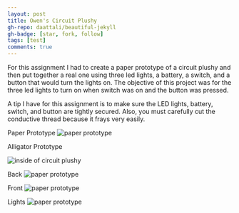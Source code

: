 ```yaml
---
layout: post
title: Owen's Circuit Plushy
gh-repo: daattali/beautiful-jekyll
gh-badge: [star, fork, follow]
tags: [test]
comments: true
---
```




For this assignment I had to create a paper prototype of a circuit plushy and then put together a real one using three led lights, a battery, a switch, and a button that would turn the lights on. The objective of this project was for the three led lights to turn on when switch was on and the button was pressed.

A tip I have for this assignment is to make sure the LED lights, battery, switch, and button are tightly secured. Also, you must carefully cut the conductive thread because it frays very easily. 

Paper Prototype
![paper prototype](https://owenstadheim.github.io/assets/img/circuitplushyoutline.png)

Alligator Prototype

![inside of circuit plushy](https://owenstadheim.github.io/assets/img/circuitplushy.png)

Back
![paper prototype](https://owenstadheim.github.io/assets/img/circuitplushyback.png)

Front
![paper prototype](https://owenstadheim.github.io/assets/img/circuitplushyfront.png)

Lights
![paper prototype](https://owenstadheim.github.io/assets/img/circuitplushylights.png)




